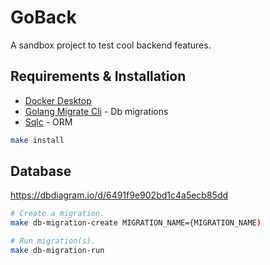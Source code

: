 # GoBack

A sandbox project to test cool backend features.

## Requirements & Installation
- [Docker Desktop](https://www.docker.com/)
- [Golang Migrate Cli](https://github.com/golang-migrate/migrate/tree/master/cmd/migrate) - Db migrations
- [Sqlc](https://docs.sqlc.dev/en/stable/index.html) - ORM
```bash
make install
```

## Database
https://dbdiagram.io/d/6491f9e902bd1c4a5ecb85dd

```bash
# Create a migration.
make db-migration-create MIGRATION_NAME={MIGRATION_NAME)

# Run migration(s).
make db-migration-run
```
